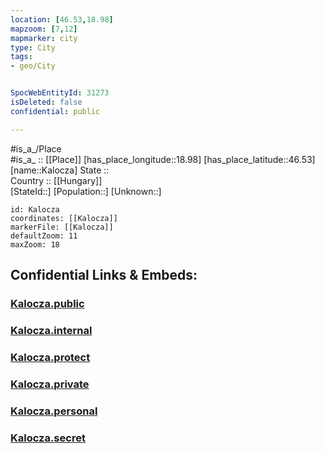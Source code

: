 ```yaml
---
location: [46.53,18.98] 
mapzoom: [7,12] 
mapmarker: city 
type: City
tags:
- geo/City


SpocWebEntityId: 31273
isDeleted: false
confidential: public

---
```

#is_a_/Place  
#is_a_ :: [[Place]] 
[has_place_longitude::18.98] 
[has_place_latitude::46.53] 
[name::Kalocza] 
State ::  
Country :: [[Hungary]]  
[StateId::] 
[Population::] 
[Unknown::] 


```leaflet
id: Kalocza
coordinates: [[Kalocza]] 
markerFile: [[Kalocza]] 
defaultZoom: 11 
maxZoom: 18
```


## Confidential Links & Embeds: 

### [Kalocza.public](/_public/\Earth\Continent\Europe\Europe~East\Hungary\Counties~Hungary\Bács-Kiskun\CityKalocza.public.md) 

### [Kalocza.internal](/_internal/\Earth\Continent\Europe\Europe~East\Hungary\Counties~Hungary\Bács-Kiskun\CityKalocza.internal.md) 

### [Kalocza.protect](/_protect/\Earth\Continent\Europe\Europe~East\Hungary\Counties~Hungary\Bács-Kiskun\CityKalocza.protect.md) 

### [Kalocza.private](/_private/\Earth\Continent\Europe\Europe~East\Hungary\Counties~Hungary\Bács-Kiskun\CityKalocza.private.md) 

### [Kalocza.personal](/_personal/\Earth\Continent\Europe\Europe~East\Hungary\Counties~Hungary\Bács-Kiskun\CityKalocza.personal.md) 

### [Kalocza.secret](/_secret/\Earth\Continent\Europe\Europe~East\Hungary\Counties~Hungary\Bács-Kiskun\CityKalocza.secret.md)

